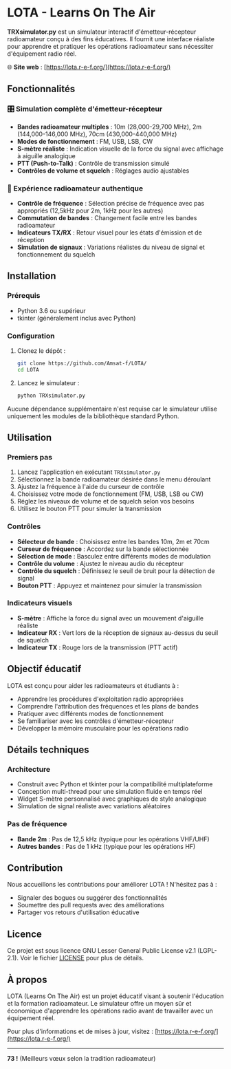 # LOTA - Learns On The Air

**TRXsimulator.py** est un simulateur interactif d'émetteur-récepteur radioamateur conçu à des fins éducatives. Il fournit une interface réaliste pour apprendre et pratiquer les opérations radioamateur sans nécessiter d'équipement radio réel.

🌐 **Site web** : [https://lota.r-e-f.org/](https://lota.r-e-f.org/)

## Fonctionnalités

### 🎛️ Simulation complète d'émetteur-récepteur
- **Bandes radioamateur multiples** : 10m (28,000-29,700 MHz), 2m (144,000-146,000 MHz), 70cm (430,000-440,000 MHz)
- **Modes de fonctionnement** : FM, USB, LSB, CW
- **S-mètre réaliste** : Indication visuelle de la force du signal avec affichage à aiguille analogique
- **PTT (Push-to-Talk)** : Contrôle de transmission simulé
- **Contrôles de volume et squelch** : Réglages audio ajustables

### 📡 Expérience radioamateur authentique
- **Contrôle de fréquence** : Sélection précise de fréquence avec pas appropriés (12,5kHz pour 2m, 1kHz pour les autres)
- **Commutation de bandes** : Changement facile entre les bandes radioamateur
- **Indicateurs TX/RX** : Retour visuel pour les états d'émission et de réception
- **Simulation de signaux** : Variations réalistes du niveau de signal et fonctionnement du squelch

## Installation

### Prérequis
- Python 3.6 ou supérieur
- tkinter (généralement inclus avec Python)

### Configuration
1. Clonez le dépôt :
   ```bash
   git clone https://github.com/Amsat-f/LOTA/
   cd LOTA
   ```

2. Lancez le simulateur :
   ```bash
   python TRXsimulator.py
   ```

Aucune dépendance supplémentaire n'est requise car le simulateur utilise uniquement les modules de la bibliothèque standard Python.

## Utilisation

### Premiers pas
1. Lancez l'application en exécutant `TRXsimulator.py`
2. Sélectionnez la bande radioamateur désirée dans le menu déroulant
3. Ajustez la fréquence à l'aide du curseur de contrôle
4. Choisissez votre mode de fonctionnement (FM, USB, LSB ou CW)
5. Réglez les niveaux de volume et de squelch selon vos besoins
6. Utilisez le bouton PTT pour simuler la transmission

### Contrôles
- **Sélecteur de bande** : Choisissez entre les bandes 10m, 2m et 70cm
- **Curseur de fréquence** : Accordez sur la bande sélectionnée
- **Sélection de mode** : Basculez entre différents modes de modulation
- **Contrôle du volume** : Ajustez le niveau audio du récepteur
- **Contrôle du squelch** : Définissez le seuil de bruit pour la détection de signal
- **Bouton PTT** : Appuyez et maintenez pour simuler la transmission

### Indicateurs visuels
- **S-mètre** : Affiche la force du signal avec un mouvement d'aiguille réaliste
- **Indicateur RX** : Vert lors de la réception de signaux au-dessus du seuil de squelch
- **Indicateur TX** : Rouge lors de la transmission (PTT actif)

## Objectif éducatif

LOTA est conçu pour aider les radioamateurs et étudiants à :
- Apprendre les procédures d'exploitation radio appropriées
- Comprendre l'attribution des fréquences et les plans de bandes
- Pratiquer avec différents modes de fonctionnement
- Se familiariser avec les contrôles d'émetteur-récepteur
- Développer la mémoire musculaire pour les opérations radio

## Détails techniques

### Architecture
- Construit avec Python et tkinter pour la compatibilité multiplateforme
- Conception multi-thread pour une simulation fluide en temps réel
- Widget S-mètre personnalisé avec graphiques de style analogique
- Simulation de signal réaliste avec variations aléatoires

### Pas de fréquence
- **Bande 2m** : Pas de 12,5 kHz (typique pour les opérations VHF/UHF)
- **Autres bandes** : Pas de 1 kHz (typique pour les opérations HF)

## Contribution

Nous accueillons les contributions pour améliorer LOTA ! N'hésitez pas à :
- Signaler des bogues ou suggérer des fonctionnalités
- Soumettre des pull requests avec des améliorations
- Partager vos retours d'utilisation éducative

## Licence

Ce projet est sous licence GNU Lesser General Public License v2.1 (LGPL-2.1). Voir le fichier [LICENSE](LICENSE) pour plus de détails.

## À propos

LOTA (Learns On The Air) est un projet éducatif visant à soutenir l'éducation et la formation radioamateur. Le simulateur offre un moyen sûr et économique d'apprendre les opérations radio avant de travailler avec un équipement réel.

Pour plus d'informations et de mises à jour, visitez : [https://lota.r-e-f.org/](https://lota.r-e-f.org/)

---

**73 !** (Meilleurs vœux selon la tradition radioamateur)
